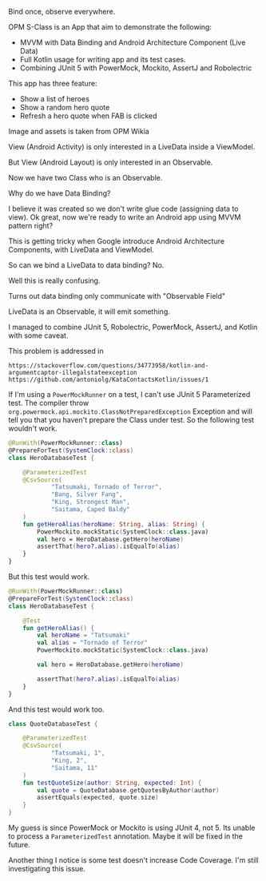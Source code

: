 Bind once, observe everywhere.



OPM S-Class is an App that aim to demonstrate the following:

- MVVM with Data Binding and Android Architecture Component (Live Data)
- Full Kotlin usage for writing app and its test cases.
- Combining JUnit 5 with PowerMock, Mockito, AssertJ and Robolectric

This app has three feature:

- Show a list of heroes
- Show a random hero quote
- Refresh a hero quote when FAB is clicked

Image and assets is taken from OPM Wikia

View (Android Activity) is only interested in a LiveData inside a ViewModel.

But View (Android Layout) is only interested in an Observable.

Now we have two Class who is an Observable.

Why do we have Data Binding?

I believe it was created so we don't write glue code (assigning data to view). Ok great, now we're ready to write an Android app using MVVM pattern right?

This is getting tricky when Google introduce Android Architecture Components, with LiveData and ViewModel.

So can we bind a LiveData to data binding? No.

Well this is really confusing.

Turns out data binding only communicate with "Observable Field"

LiveData is an Observable, it will emit something.

I managed to combine JUnit 5, Robolectric, PowerMock, AssertJ, and Kotlin with some caveat.

This problem is addressed in 

```
https://stackoverflow.com/questions/34773958/kotlin-and-argumentcaptor-illegalstateexception
https://github.com/antoniolg/KataContactsKotlin/issues/1
```



If I'm using a `PowerMockRunner` on a test, I can't use JUnit 5 Parameterized test. The compiler throw `org.powermock.api.mockito.ClassNotPreparedException` Exception and will tell you that you haven't prepare the Class under test. So the following test wouldn't work.

```kotlin
@RunWith(PowerMockRunner::class)
@PrepareForTest(SystemClock::class)
class HeroDatabaseTest {

    @ParameterizedTest
    @CsvSource(
            "Tatsumaki, Tornado of Terror",
            "Bang, Silver Fang",
            "King, Strongest Man",
            "Saitama, Caped Baldy"
    )
    fun getHeroAlias(heroName: String, alias: String) {
        PowerMockito.mockStatic(SystemClock::class.java)
        val hero = HeroDatabase.getHero(heroName)
        assertThat(hero?.alias).isEqualTo(alias)
    }
}
```

But this test would work.

```kotlin
@RunWith(PowerMockRunner::class)
@PrepareForTest(SystemClock::class)
class HeroDatabaseTest {

    @Test
    fun getHeroAlias() {
        val heroName = "Tatsumaki"
        val alias = "Tornado of Terror"
        PowerMockito.mockStatic(SystemClock::class.java)

        val hero = HeroDatabase.getHero(heroName)

        assertThat(hero?.alias).isEqualTo(alias)
    }
}

```

And this test would work too.

```kotlin
class QuoteDatabaseTest {

    @ParameterizedTest
    @CsvSource(
            "Tatsumaki, 1",
            "King, 2",
            "Saitama, 11"
    )
    fun testQuoteSize(author: String, expected: Int) {
        val quote = QuoteDatabase.getQuotesByAuthor(author)
        assertEquals(expected, quote.size)
    }
}
```

My guess is since PowerMock or Mockito is using JUnit 4, not 5. Its unable to process a `ParameterizedTest` annotation. Maybe it will be fixed in the future.

Another thing I notice is some test doesn't increase Code Coverage. I'm still investigating this issue.